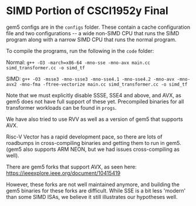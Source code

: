 # SIMD Portion of CSCI1952y Final

gem5 configs are in the `configs` folder. These contain a cache configuration file and two configurations -- a wide non-SIMD CPU that runs the SIMD program along with a narrow SIMD CPU that runs the normal program.

To compile the programs, run the following in the `code` folder:

Normal: `g++ -O3 -march=x86-64 -mno-sse -mno-avx main.cc simd_transformer.cc -o simd_tf`

SIMD: `g++ -O3 -msse3 -mno-ssse3 -mno-sse4.1 -mno-sse4.2 -mno-avx -mno-avx2 -mno-fma -ftree-vectorize main.cc simd_transformer.cc -o simd_tf`

Note that we must explicitly disable SSSE, SSE4 and above, and AVX, as gem5 does not have full support of these yet. Precompiled binaries for all transformer workloads can be found in `progs`.



We have also tried to use RVV as well as a version of gem5 that supports AVX.

Risc-V Vector has a rapid development pace, so there are lots of roadbumps in cross-compiling binaries and getting them to run in gem5. (gem5 also supports ARM NEON, but we had issues cross-compiling as well).

There are gem5 forks that support AVX, as seen here: https://ieeexplore.ieee.org/document/10415419

However, these forks are not well maintained anymore, and building the gem5 binaries for these forks are difficult. While SSE is a bit less 'modern' than some SIMD ISAs, we believe it still illustrates our hypotheses well.

